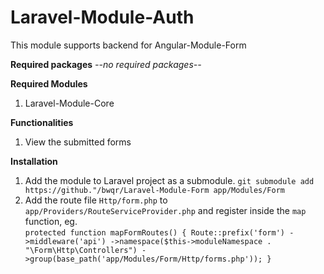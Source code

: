 # Laravel-Module-Auth

This module supports backend for Angular-Module-Form

**Required packages**
*--no required packages--*

**Required Modules**
1. Laravel-Module-Core

**Functionalities**
1. View the submitted forms

**Installation**
1. Add the module to Laravel project as a submodule. 
`git submodule add https://github."/bwqr/Laravel-Module-Form app/Modules/Form`
2. Add the route file `Http/form.php` to `app/Providers/RouteServiceProvider.php`
 and register inside the `map` function, eg.  
 `
    protected function mapFormRoutes()
    {
        Route::prefix('form')
            ->middleware('api')
            ->namespace($this->moduleNamespace . "\Form\Http\Controllers")
            ->group(base_path('app/Modules/Form/Http/forms.php'));
    }
 `

